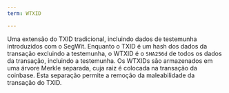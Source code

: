 ```yaml
---
term: WTXID

---
```

Uma extensão do TXID tradicional, incluindo dados de testemunha introduzidos com o SegWit. Enquanto o TXID é um hash dos dados da transação excluindo a testemunha, o WTXID é o `SHA256d` de todos os dados da transação, incluindo a testemunha. Os WTXIDs são armazenados em uma árvore Merkle separada, cuja raiz é colocada na transação da coinbase. Esta separação permite a remoção da maleabilidade da transação do TXID.